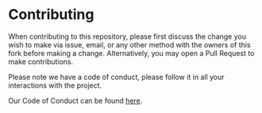 # Contributing

When contributing to this repository, please first discuss the change you wish to make via issue,
email, or any other method with the owners of this fork before making a change. Alternatively, you
may open a Pull Request to make contributions.

Please note we have a code of conduct, please follow it in all your interactions with the project.

Our Code of Conduct can be found [here](https://github.com/relavis/AvatarCreatures/blob/master/CODE_OF_CONDUCT.md).
